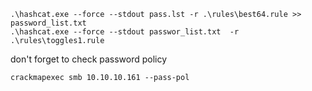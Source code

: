 ```windows
.\hashcat.exe --force --stdout pass.lst -r .\rules\best64.rule >> password_list.txt
.\hashcat.exe --force --stdout passwor_list.txt  -r .\rules\toggles1.rule
```

don't forget to check password policy 

```
crackmapexec smb 10.10.10.161 --pass-pol
```